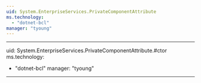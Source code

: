 ```yaml
---
uid: System.EnterpriseServices.PrivateComponentAttribute
ms.technology: 
  - "dotnet-bcl"
manager: "tyoung"
---
```


---
uid: System.EnterpriseServices.PrivateComponentAttribute.#ctor
ms.technology: 
  - "dotnet-bcl"
manager: "tyoung"
---
